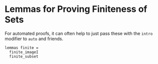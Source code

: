 # Lemmas for Proving Finiteness of Sets
For automated proofs, it can often help to just pass these
with the `intro` modifier to `auto` and friends.
```
lemmas finite =
  finite_imageI
  finite_subset
```